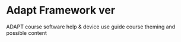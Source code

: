 # Adapt Framework ver

 ADAPT  course software help & device use guide course theming and possible content